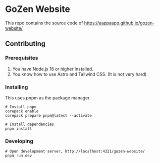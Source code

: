 # GoZen Website

This repo contains the source code of https://aappaapp.github.io/gozen-website/

## Contributing

### Prerequisites

1. You have Node.js 18 or higher installed.
2. You know how to use Astro and Tailwind CSS. (It is not very hard)

### Installing

This uses pnpm as the package manager.

```shell
# Install pnpm
corepack enable
corepack prepare pnpm@latest --activate

# Install dependencies
pnpm install
```

### Developing

```shell
# Open development server, http://localhost:4321/gozen-website/
pnpm run dev
```
